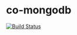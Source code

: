 co-mongodb
==========

[![Build Status](https://travis-ci.org/ArnaudCourbiere/co-mongodb.png?branch=master)](https://travis-ci.org/ArnaudCourbiere/co-mongodb)
